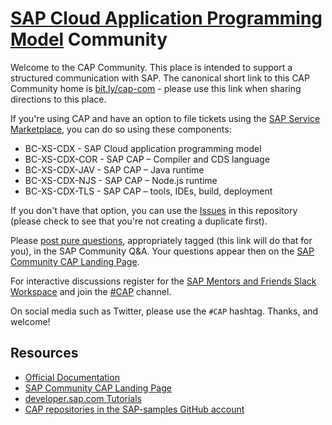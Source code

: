 # [SAP Cloud Application Programming Model](https://cap.cloud.sap/docs/) Community

Welcome to the CAP Community. This place is intended to support a structured communication with SAP. The canonical short link to this CAP Community home is [bit.ly/cap-com](https://bit.ly/cap-com) - please use this link when sharing directions to this place.

If you're using CAP and have an option to file tickets using the [SAP Service Marketplace](https://launchpad.support.sap.com/), you can do so using these components:

* BC-XS-CDX - SAP Cloud application programming model
* BC-XS-CDX-COR - SAP CAP – Compiler and CDS language
* BC-XS-CDX-JAV - SAP CAP – Java runtime
* BC-XS-CDX-NJS - SAP CAP – Node.js runtime
* BC-XS-CDX-TLS - SAP CAP – tools, IDEs, build, deployment

If you don't have that option, you can use the [Issues](https://github.com/sapmentors/cap-community/issues) in this repository (please check to see that you're not creating a duplicate first). 

Please [post pure questions](https://answers.sap.com/questions/ask.html?primaryTagId=9f13aee1-834c-4105-8e43-ee442775e5ce), appropriately tagged (this link will do that for you), in the SAP Community Q&A. Your questions appear then on the [SAP Community CAP Landing Page](https://community.sap.com/topics/cloud-application-programming).

For interactive discussions register for the [SAP Mentors and Friends Slack Workspace](https://sapmentors-slack-invite.cfapps.eu10.hana.ondemand.com/) and join the [#CAP](https://sapmentors.slack.com/messages/CNX247875) channel.

On social media such as Twitter, please use the `#CAP` hashtag. Thanks, and welcome!

## Resources

* [Official Documentation](https://cap.cloud.sap/docs/)
* [SAP Community CAP Landing Page](https://community.sap.com/topics/cloud-application-programming)
* [developer.sap.com Tutorials](https://developers.sap.com/tutorial-navigator.html?search=Cloud%20Application%20Programming%20Model)
* [CAP repositories in the SAP-samples GitHub account](https://github.com/SAP-samples?q=cap)
